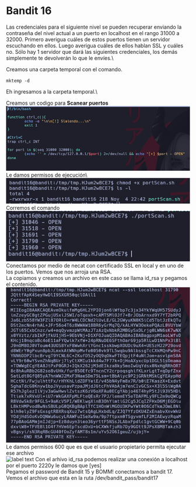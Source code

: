 # Bandit 16

Las credenciales para el siguiente nivel se pueden recuperar enviando la contraseña del nivel actual a un puerto en localhost en el rango 31000 a 32000. Primero averigua cuáles de estos puertos tienen un servidor escuchando en ellos. Luego averigua cuáles de ellos hablan SSL y cuáles no. Sólo hay 1 servidor que dará las siguientes credenciales, los demás simplemente te devolverán lo que le envíes.\

Creamos una carpeta temporal con el comando.
```
mktemp -d
```
Eh ingresamos a la carpeta temporal.\

Creamos un codigo para **Scanear puertos** 
![label text](imgs/01.png)
Le damos permisos de ejecución\ 
![label text](imgs/02.png)\
Corremos el comando\
![label text](imgs/03.png)
Conectamos por medio de necat con certificado SSL en local y en uno de los puertos. Vemos que nos arroja una RSA. \
La copiamos y creamos un archivo en este caso se llama id_rsa y pegamos el contenido. \
![label text](imgs/04.png)
Le damos permisos 600 que es que el usuario propietario permita ejecutar ese archivo \
![label text](imgs/05.ipng)
Con el arhivo id_rsa podemos realizar una conexión a localhost por el puerto 2220y le damos que [yes] \
Pegamos el password de Bandit 15 y BOMM! conectamos a bandit 17. \
Vemos el archivo que esta en la ruta /dev/bandit_pass/bandit17
